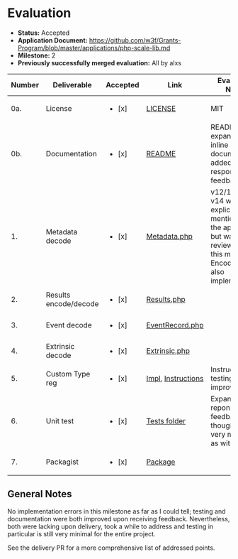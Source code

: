 # Evaluation

- **Status:** Accepted
- **Application Document:** https://github.com/w3f/Grants-Program/blob/master/applications/php-scale-lib.md
- **Milestone:** 2
- **Previously successfully merged evaluation:** All by alxs

| Number | Deliverable | Accepted | Link | Evaluation Notes |
| ------------- | ------------- | ------------- | ------------- |------------- |
| 0a. | License | <ul><li>[x] </li></ul> | [LICENSE](https://github.com/gmajor-encrypt/php-scale-codec/blob/master/LICENSE) | MIT |
| 0b. | Documentation | <ul><li>[x] </li></ul> | [README](https://github.com/gmajor-encrypt/php-scale-codec#readme) | README expanded and inline documentation added in response to feedback
| 1. | Metadata decode | <ul><li>[x] </li></ul> | [Metadata.php](https://github.com/gmajor-encrypt/php-scale-codec/blob/master/src/Codec/Types/Metadata.php) | v12/13/14. v14 wasn't explicitely mentioned in the application but was reviewed with this milestone. Encoding was also implemented.
| 2. | Results encode/decode | <ul><li>[x] </li></ul> | [Results.php](https://github.com/gmajor-encrypt/php-scale-codec/blob/master/src/Codec/Types/Results.php) |  
| 3. | Event decode | <ul><li>[x] </li></ul> | [EventRecord.php](https://github.com/gmajor-encrypt/php-scale-codec/blob/master/src/Codec/Types/EventRecord.php) |  
| 4. | Extrinsic decode | <ul><li>[x] </li></ul> | [Extrinsic.php](https://github.com/gmajor-encrypt/php-scale-codec/blob/master/src/Codec/Types/Extrinsic.php)  |
| 5. | Custom Type reg | <ul><li>[x] </li></ul> |  [Impl](https://github.com/gmajor-encrypt/php-scale-codec/blob/master/src/Codec/Base.php#L151), [Instructions](https://github.com/gmajor-encrypt/php-scale-codec#custom-types) | Instructions + testing improved
| 6. | Unit test | <ul><li>[x] </li></ul> | [Tests folder](https://github.com/gmajor-encrypt/php-scale-codec/tree/master/test/Codec/Test) | Expanded in reponse to feedback, though still very minimal as with M1
| 7. | Packagist | <ul><li>[x] </li></ul> | [Package](https://packagist.org/packages/gmajor/substrate-codec-php) | 

## General Notes

No implementation errors in this milestone as far as I could tell; testing and documentation were both improved upon receiving feedback. Nevertheless, both were lacking upon delivery, took a while to address and testing in particular is still very minimal for the entire project.

See the delivery PR for a more comprehensive list of addressed points.